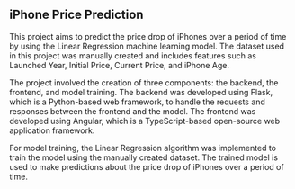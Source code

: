 ## iPhone Price Prediction

This project aims to predict the price drop of iPhones over a period of time by using the Linear Regression machine learning model. The dataset used in this project was manually created and includes features such as Launched Year, Initial Price, Current Price, and iPhone Age.

The project involved the creation of three components: the backend, the frontend, and model training. The backend was developed using Flask, which is a Python-based web framework, to handle the requests and responses between the frontend and the model. The frontend was developed using Angular, which is a TypeScript-based open-source web application framework.

For model training, the Linear Regression algorithm was implemented to train the model using the manually created dataset. The trained model is used to make predictions about the price drop of iPhones over a period of time.
